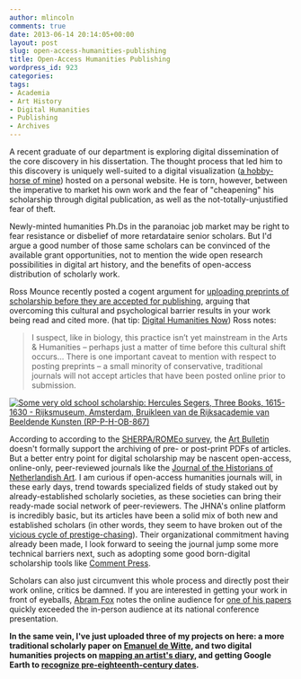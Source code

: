 ```yaml
---
author: mlincoln
comments: true
date: 2013-06-14 20:14:05+00:00
layout: post
slug: open-access-humanities-publishing
title: Open-Access Humanities Publishing
wordpress_id: 923
categories:
tags:
- Academia
- Art History
- Digital Humanities
- Publishing
- Archives
---
```


A recent graduate of our department is exploring digital dissemination of the core discovery in his dissertation. The thought process that led him to this discovery is uniquely well-suited to a digital visualization ([a hobby-horse of mine](http://matthewlincoln.net/2013/05/22/aesthetic-provocations.html)) hosted on a personal website. He is torn, however, between the imperative to market his own work and the fear of "cheapening" his scholarship through digital publication, as well as the not-totally-unjustified fear of theft.

Newly-minted humanities Ph.Ds in the paranoiac job market may be right to fear resistance or disbelief of more retardataire senior scholars. But I'd argue a good number of those same scholars can be convinced of the available grant opportunities, not to mention the wide open research possibilities in digital art history, and the benefits of open-access distribution of scholarly work.

Ross Mounce recently posted a cogent argument for [uploading preprints of scholarship before they are accepted for publishing](http://blogs.lse.ac.uk/impactofsocialsciences/2013/05/24/easy-steps-towards-open-scholarship/), arguing that overcoming this cultural and psychological barrier results in your work being read and cited more. (hat tip: [Digital Humanities Now](http://digitalhumanitiesnow.org/)) Ross notes:


> I suspect, like in biology, this practice isn’t yet mainstream in the Arts & Humanities – perhaps just a matter of time before this cultural shift occurs... There is one important caveat to mention with respect to posting preprints – a small minority of conservative, traditional journals will not accept articles that have been posted online prior to submission.


[![Some very old school scholarship: Hercules Segers, Three Books, 1615-1630 - Rijksmuseum, Amsterdam, Bruikleen van de Rijksacademie van Beeldende Kunsten (RP-P-H-OB-867)][books]](https://www.rijksmuseum.nl/en/search/objecten?q=drie+boeken&p=1&ps=12&ii=0#/RP-P-H-OB-867,0)

[books]: http://mlincoln.files.wordpress.com/2013/06/segers-three-books-1615-1630-rkm-rp-p-h-ob-867-e1371240274159.jpg?w=625 "Some very old school scholarship: Hercules Segers, Three Books, 1615-1630 - Rijksmuseum, Amsterdam, Bruikleen van de Rijksacademie van Beeldende Kunsten (RP-P-H-OB-867)"

According to according to the [SHERPA/ROMEo survey](http://www.sherpa.ac.uk/romeo/issn/0004-3079/), the [Art Bulletin](http://www.collegeart.org/artbulletin/) doesn't formally support the archiving of pre- or post-print PDFs of articles. But a better entry point for digital scholarship may be nascent open-access, online-only, peer-reviewed journals like the [Journal of the Historians of Netherlandish Art](http://www.jhna.org/index.php/about-jhna/mission-statement). I am curious if open-access humanities journals will, in these early days, trend towards specialized fields of study staked out by already-established scholarly societies, as these societies can bring their ready-made social network of peer-reviewers. The JHNA's online platform is incredibly basic, but its articles have been a solid mix of both new and established scholars (in other words, they seem to have broken out of the [vicious cycle of prestige-chasing](http://nrs.harvard.edu/urn-3:HUL.InstRepos:4322577)). Their organizational commitment having already been made, I look forward to seeing the journal jump some more technical barriers next, such as adopting some good born-digital scholarship tools like [Comment Press](http://www.futureofthebook.org/commentpress/).

Scholars can also just circumvent this whole process and directly post their work online, critics be damned. If you are interested in getting your work in front of eyeballs, [Abram Fox](http://abramfox.com/caa-2013/) notes the online audience for [one of his papers](http://abramfox.com/cv/caa-2013/) quickly exceeded the in-person audience at its national conference presentation.

**In the same vein, I've just uploaded three of my projects on here: a more traditional scholarly paper on [Emanuel de Witte](/projects/patriotic-and-religious-geographies-in-emanuel-de-wittes-church-paintings.html), and two digital humanities projects on [mapping an artist's diary](/projects/albrecht-durer-in-google-earth.html), and getting Google Earth to [recognize pre-eighteenth-century dates](/projects/timespan-elements-in-kml.html).**
